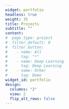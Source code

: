 ```yaml
---
widget: portfolio
headless: true
weight: 35
title: Projects
subtitle: ""
content:
#  page_type: project
#  filter_default: 0
#  filter_button:
#    - name: All
#      tag: "*"
#    - name: Deep Learning
#      tag: Deep Learning
#    - name: Other
#      tag: Demo
widget_id: portfolio
design:
  columns: "2"
  view: 2
  flip_alt_rows: false
---
```

